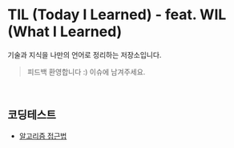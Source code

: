 # TIL (Today I Learned) - feat. WIL (What I Learned)

기술과 지식을 나만의 언어로 정리하는 저장소입니다.

> 피드백 환영합니다 :) 이슈에 남겨주세요.

<br>

## 코딩테스트
* [알고리즘 접근법](./코딩테스트/알고리즘접근법.md)

    